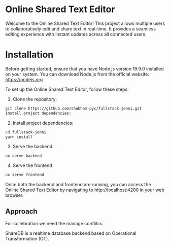 # Online Shared Text Editor
Welcome to the Online Shared Text Editor! This project allows multiple users to collaboratively edit and share text in real-time. It provides a seamless editing experience with instant updates across all connected users.

# Installation
Before getting started, ensure that you have Node.js version 19.9.0 installed on your system. You can download Node.js from the official website: https://nodejs.org

To set up the Online Shared Text Editor, follow these steps:

1. Clone the repository:

```bash
git clone https://github.com/shubham-pyc/fullstack-jenni.git
Install project dependencies:
```
2. Install project dependencies:
```bash
cd fullstack-jenni
yarn install
```

3. Serve the backend:
```bash
nx serve backend
```


4. Serve the frontend

```bash
nx serve frontend
```

Once both the backend and frontend are running, you can access the Online Shared Text Editor by navigating to http://localhost:4200 in your web browser.



## Approach

For collebration we need the manage conflitcs. 

ShareDB is a realtime database backend based on Operational Transformation (OT).